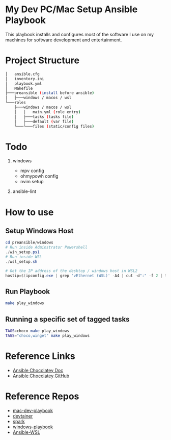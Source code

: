 # My Dev PC/Mac Setup Ansible Playbook

This playbook installs and configures most of the software I use on my machines for software development and entertainment.

# Project Structure
```bash
│   ansible.cfg
│   inventory.ini
│   playbook.yml
│   Makefile
├───preansible (install before ansible)
│   ├───windows / macos / wsl
└───roles
    ├───windows / macos / wsl
    │   │   main.yml (role entry)
    │   ├───tasks (tasks file)
    │   ├───default (var file)
    └───└───files (static/config files)
```
# Todo

1. windows
    - mpv config
    - ohmypowh config
    - nvim setup

2. ansible-lint

# How to use

## Setup Windows Host

```powershell
cd preansible/windows
# Run inside Adminstrator Powershell
./win_setup.ps1
# Run inside WSL
./wsl_setup.sh

# Get the IP address of the desktop / windows host in WSL2
hostip=$(ipconfig.exe | grep 'vEthernet (WSL)' -A4 | cut -d":" -f 2 | tail -n1 | sed -e 's/\s*//g')
```


## Run Playbook

```bash
make play_windows
```

## Running a specific set of tagged tasks

```bash
TAGS=choco make play_windows
TAGS="choco,winget" make play_windows
```

# Reference Links

- [Ansible Chocolatey Doc](https://docs.ansible.com/ansible/latest/collections/chocolatey/chocolatey/win_chocolatey_module.html#notes)
- [Ansible Chocolatey GitHub](https://github.com/chocolatey/chocolatey-ansible)

# Reference Repos

- [mac-dev-playbook](https://github.com/geerlingguy/mac-dev-playbook.git)
- [devtainer](https://github.com/WaylonWalker/devtainer.git)
- [spark](https://github.com/pigmonkey/spark.git)
- [windows-playbook](https://github.com/AlexNabokikh/windows-playbook.git)
- [Ansible-WSL](https://github.com/Wintus/Ansible-WSL.git)
